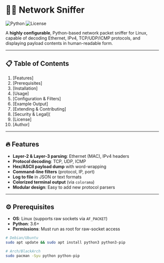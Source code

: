 # 🕵️‍♂️ Network Sniffer

![Python](https://img.shields.io/badge/Python-3.x-blue) ![License](https://img.shields.io/badge/License-MIT-green)

A **highly configurable**, Python-based network packet sniffer for Linux, capable of decoding Ethernet, IPv4, TCP/UDP/ICMP protocols, and displaying payload contents in human-readable form.

---

## 📋 Table of Contents

1. [Features]
2. [Prerequisites] 
3. [Installation]  
4. [Usage] 
5. [Configuration & Filters]
6. [Example Output]
7. [Extending & Contributing]  
8. [Security & Legal](
9. [License]  
10. [Author]  

---

## 🔥 Features

- **Layer-2 & Layer-3 parsing**: Ethernet (MAC), IPv4 headers  
- **Protocol decoding**: TCP, UDP, ICMP  
- **Hex/ASCII payload dump** with word-wrapping  
- **Command-line filters** (protocol, IP, port)  
- **Log to file** in JSON or text formats  
- **Colorized terminal output** (via `colorama`)  
- **Modular design**: Easy to add new protocol parsers  

---

## ⚙️ Prerequisites

- **OS**: Linux (supports raw sockets via `AF_PACKET`)  
- **Python**: 3.6+  
- **Permissions**: Must run as root for raw-socket access  

```bash
# Debian/Ubuntu
sudo apt update && sudo apt install python3 python3-pip

# Arch/BlackArch
sudo pacman -Syu python python-pip
